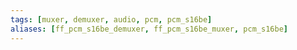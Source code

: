 ```yaml
---
tags: [muxer, demuxer, audio, pcm, pcm_s16be]
aliases: [ff_pcm_s16be_demuxer, ff_pcm_s16be_muxer, pcm_s16be]
---
```

